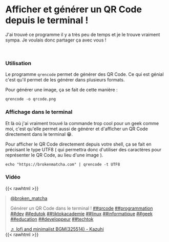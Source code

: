# Afficher et générer un QR Code depuis le terminal !


J'ai trouvé ce programme il y a très peu de temps et je le trouve vraiment sympa.
Je voulais donc partager ça avec vous !

<br>

### Utilisation

Le programme `qrencode` permet de générer des QR Code.
Ce qui est génial c'est qu'il permet de les générer dans plusieurs formats.

Pour générer une image, ça se fait de cette manière :

```shell
qrencode -o qrcode.png
```

### Affichage dans le terminal

Et là où j'ai vraiment trouvé la commande trop cool pour un geek comme moi, c'est qu'elle permet aussi de générer et d'afficher un QR Code directement dans le terminal 😁.

Pour afficher le QR Code directement depuis votre shell, ça se fait en précisant le type UTF8 ( qui permettra donc d'utiliser des caractères pour représenter le QR Code, au lieu d'une image ).


```shell
echo "https://brokenmatcha.com" | qrencode -t UTF8
```


### Vidéo

{{< rawhtml >}}
<blockquote class="tiktok-embed" cite="https://www.tiktok.com/@broken_matcha/video/7008926557586672902" data-video-id="7008926557586672902" style="max-width: 605px;min-width: 325px; margin: auto;" > <section> <a target="_blank" title="@broken_matcha" href="https://www.tiktok.com/@broken_matcha">@broken_matcha</a> <p>Générer un QR Code dans le terminal ! <a title="qrcode" target="_blank" href="https://www.tiktok.com/tag/qrcode">##qrcode</a> <a title="programmation" target="_blank" href="https://www.tiktok.com/tag/programmation">##programmation</a> <a title="dev" target="_blank" href="https://www.tiktok.com/tag/dev">##dev</a> <a title="edutok" target="_blank" href="https://www.tiktok.com/tag/edutok">##edutok</a> <a title="tiktokacademie" target="_blank" href="https://www.tiktok.com/tag/tiktokacademie">##tiktokacademie</a> <a title="linux" target="_blank" href="https://www.tiktok.com/tag/linux">##linux</a> <a title="informatique" target="_blank" href="https://www.tiktok.com/tag/informatique">##informatique</a> <a title="geek" target="_blank" href="https://www.tiktok.com/tag/geek">##geek</a> <a title="education" target="_blank" href="https://www.tiktok.com/tag/education">##education</a> <a title="developpeur" target="_blank" href="https://www.tiktok.com/tag/developpeur">##developpeur</a> <a title="techtok" target="_blank" href="https://www.tiktok.com/tag/techtok">##techtok</a></p> <a target="_blank" title="♬ lofi and minimalist BGM(325514) - Kazuhi" href="https://www.tiktok.com/music/lofi-and-minimalist-BGM-325514-6830448836784162818">♬ lofi and minimalist BGM(325514) - Kazuhi</a> </section> </blockquote> <script async src="https://www.tiktok.com/embed.js"></script>
{{< rawhtml >}}




